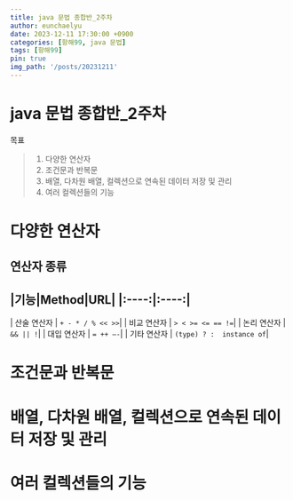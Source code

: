 ```yaml
---
title: java 문법 종합반_2주차
author: eunchaelyu
date: 2023-12-11 17:30:00 +0900
categories: [항해99, java 문법]
tags: [항해99]
pin: true
img_path: '/posts/20231211'
---
```


# java 문법 종합반_2주차    
  목표
> 1. 다양한 연산자 
> 2. 조건문과 반복문
> 3. 배열, 다차원 배열, 컬렉션으로 연속된 데이터 저장 및 관리
> 4. 여러 컬렉션들의 기능

# 다양한 연산자 
## 연산자 종류
|기능|Method|URL|
|:----:|:----:|
---------------------
| 산술 연산자 | ``+ - * / % << >>``|
| 비교 연산자 | ``> < >= <= == !=``|
| 논리 연산자 | ``&& || !``|
| 대입 연산자 | ``= ++ —-``|
| 기타 연산자 | ``(type) ? :  instance of``|

# 조건문과 반복문


# 배열, 다차원 배열, 컬렉션으로 연속된 데이터 저장 및 관리


# 여러 컬렉션들의 기능 
